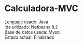 # Calculadora-MVC
Lenguaje usado: Java  
Ide utilizado: Netbeans 8.2  
Base de datos usada: Mysql  
Estado actual: Finalizado  
